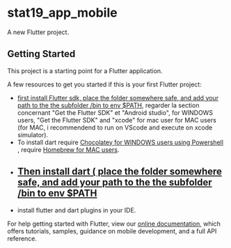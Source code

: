 # stat19_app_mobile

A new Flutter project.

## Getting Started

This project is a starting point for a Flutter application.

A few resources to get you started if this is your first Flutter project:

- [first install Flutter sdk, place the folder somewhere safe, 
   and add your path to the the subfolder /bin to env $PATH](https://flutter.dev/docs/get-started/install/),
   regarder la section concernant "Get the Flutter SDK" et "Android studio", for WINDOWS users, 
   "Get the Flutter SDK"  and "xcode" for mac user for MAC users (for MAC, i recommendend to run
   on VScode and execute on xcode simulator).
- To install dart require [Chocolatey for WINDOWS users using Powershell ](https://chocolatey.org/install),
   require [Homebrew for MAC users](https://docs.brew.sh/FAQ).
- [ Then install dart ( place the folder somewhere safe, 
    and add your path to the the subfolder /bin to env $PATH](https://dart.dev/get-dart)
    -  
- install flutter and dart plugins in your IDE.

For help getting started with Flutter, view our
[online documentation](https://flutter.dev/docs), which offers tutorials,
samples, guidance on mobile development, and a full API reference.
